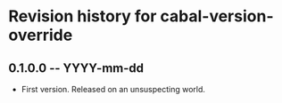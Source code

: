 # Revision history for cabal-version-override

## 0.1.0.0 -- YYYY-mm-dd

* First version. Released on an unsuspecting world.
